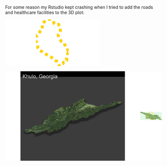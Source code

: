 
For some reason my Rstudio kept crashing when I tried to add the roads and healthcare facilities to the 3D plot:


![](combined.png)


![](second3dkhuloplot.png)

